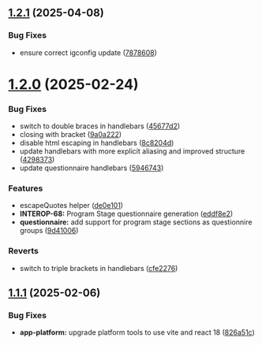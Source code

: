 ## [1.2.1](https://github.com/dhis2/fhir-ig-generator-app/compare/v1.2.0...v1.2.1) (2025-04-08)


### Bug Fixes

* ensure correct igconfig update ([7878608](https://github.com/dhis2/fhir-ig-generator-app/commit/7878608489458e6353d8ff34150dc9abbf5a5d85))

# [1.2.0](https://github.com/dhis2/fhir-ig-generator-app/compare/v1.1.1...v1.2.0) (2025-02-24)


### Bug Fixes

*  switch to double braces in handlebars ([45677d2](https://github.com/dhis2/fhir-ig-generator-app/commit/45677d21ba15d5b9ec3076b856067c0b7fa110b3))
* closing with bracket ([9a0a222](https://github.com/dhis2/fhir-ig-generator-app/commit/9a0a222c5b03e7f114b8b522b7fed251ce454ba7))
* disable html escaping in handlebars ([8c8204d](https://github.com/dhis2/fhir-ig-generator-app/commit/8c8204d70f897fe2238ebc85775453a014a1b6b1))
* update handlebars with more explicit aliasing and improved structure ([4298373](https://github.com/dhis2/fhir-ig-generator-app/commit/4298373a26197732bd7197aaf78545d6f8df9736))
* update questionnaire handlebars ([5946743](https://github.com/dhis2/fhir-ig-generator-app/commit/5946743a6e997a3282de5843209bf5fb4b6e7752))


### Features

* escapeQuotes helper ([de0e101](https://github.com/dhis2/fhir-ig-generator-app/commit/de0e101dd86f388f4b409bcfb0551a0bde0b8ea8))
* **INTEROP-68:** Program Stage questionnaire generation ([eddf8e2](https://github.com/dhis2/fhir-ig-generator-app/commit/eddf8e2185f0383d547a3eaa4a28bcfe98b60b33))
* **questionnaire:** add support for program stage sections as questionnire groups ([9d41006](https://github.com/dhis2/fhir-ig-generator-app/commit/9d410062e303f719e4cc2d4c06514bd5c8a4bf6e))


### Reverts

* switch to triple brackets in handlebars ([cfe2276](https://github.com/dhis2/fhir-ig-generator-app/commit/cfe2276abb9e70aa1170048a3c9560303d59ce08))

## [1.1.1](https://github.com/dhis2/fhir-ig-generator-app/compare/v1.1.0...v1.1.1) (2025-02-06)


### Bug Fixes

* **app-platform:** upgrade platform tools to use vite and react 18 ([826a51c](https://github.com/dhis2/fhir-ig-generator-app/commit/826a51c81b6edb51a2168e492910f2238afb4566))
